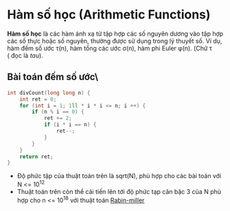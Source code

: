 # Hàm số học (Arithmetic Functions)

**Hàm số học** là các hàm ánh xạ từ tập hợp các số nguyên dương vào tập hợp các số thực hoặc số nguyên, thường được sử dụng trong lý thuyết số. Ví dụ, hàm đếm số ước τ(n), hàm tổng các ước σ(n), hàm phi Euler φ(n).
(Chữ τ ( đọc là _tau_).


## **Bài toán đếm số ước**\

```cpp
int divCount(long long n) {
    int ret = 0;
    for (int i = 1; 1ll * i * i <= n; i ++) {
        if (n % i == 0) {
	        ret += 2;
	        if (i * i == n) {
		        ret--;
	        }
        }
    }
    return ret;
}
```
- Độ phức tập của thuật toán trên là sqrt(N), phù hợp cho các bài toán với N <= 10<sup>12</sup>
- Thuật toán trên còn thể cải tiến lên tới độ phức tạp căn bậc 3 của N phù hợp cho n <= 10<sup>18</sup> với thuật toán [Rabin-miller](https://wiki.vnoi.info/algo/algebra/primality_check.md#3-thu%E1%BA%ADt-to%C3%A1n-rabin-miller)
